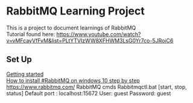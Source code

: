 # RabbitMQ Learning Project <br>

This is a project to document learnings of RabbitMQ <br>
Tutorial found here: https://www.youtube.com/watch?v=vMFcayVfFvM&list=PLtYTVIzWW8XFHWM3LsG0Yr7co-5JRoiC6 <br>

## Set Up <br>
[Getting started](https://www.rabbitmq.com/install-windows.html#chocolatey) <br>
[How to install #RabbitMQ on windows 10 step by step](https://www.youtube.com/watch?v=V9DWKbalbWQ)
	https://www.rabbitmq.com/ 
	RabbitMQ cmds
	    Rabbitmqctl.bat [start, stop, status]
	Default port : localhost:15672
	User: guest 
    Password: guest